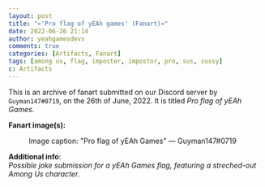 ```yaml
---
layout: post
title: "«'Pro flag of yEAh games' (Fanart)»"
date: 2022-06-26 21:14
author: yeahgamesdevs
comments: true
categories: [Artifacts, Fanart]
tags: [among us, flag, imposter, impostor, pro, sus, sussy]
c: Artifacts
---
```

<!-- wp:paragraph -->
<p>This is an archive of fanart submitted on our Discord server by <code>Guyman147#0719</code>, on the 26th of June, 2022. It is titled <em>Pro flag of yEAh Games</em>.</p>
<!-- /wp:paragraph -->

<!-- wp:paragraph -->
<p><strong>Fanart image(s):</strong></p>
<!-- /wp:paragraph -->

<!-- wp:image {"id":625,"sizeSlug":"large","linkDestination":"none"} -->
<figure class="wp-block-image size-large"><img src="https://yeaharchives.files.wordpress.com/2022/06/image-14.png?w=658" alt="" class="wp-image-625" /><figcaption>Image caption: "Pro flag of yEAh Games" — Guyman147#0719</figcaption></figure>
<!-- /wp:image -->

<!-- wp:paragraph -->
<p><strong>Additional info</strong>:<br><em>Possible joke submission</em> <em>for a yEAh Games flag, featuring a streched-out Among Us character.</em></p>
<!-- /wp:paragraph -->
